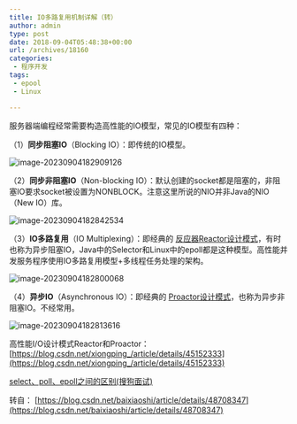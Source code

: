 ```yaml
---
title: IO多路复用机制详解（转）
author: admin
type: post
date: 2018-09-04T05:48:38+00:00
url: /archives/18160
categories:
 - 程序开发
tags:
 - epool
 - Linux

---
```

服务器端编程经常需要构造高性能的IO模型，常见的IO模型有四种：

（1）**同步阻塞IO**（Blocking IO）：即传统的IO模型。

![image-20230904182909126](https://blog--static.oss-cn-shanghai.aliyuncs.com//uploads/2023/09/image-20230904182909126.png)

（2）**同步非阻塞IO**（Non-blocking IO）：默认创建的socket都是阻塞的，非阻塞IO要求socket被设置为NONBLOCK。注意这里所说的NIO并非Java的NIO（New IO）库。

![image-20230904182842534](https://blog--static.oss-cn-shanghai.aliyuncs.com//uploads/2023/09/image-20230904182842534.png)

（3）**IO多路复用**（IO Multiplexing）：即经典的 [反应器Reactor设计模式](https://blog.csdn.net/linxcool/article/details/7771952)，有时也称为异步阻塞IO，Java中的Selector和Linux中的epoll都是这种模型。高性能并发服务程序使用IO多路复用模型+多线程任务处理的架构。

![image-20230904182800068](https://blog--static.oss-cn-shanghai.aliyuncs.com//uploads/2023/09/image-20230904182800068.png)



（4）**异步IO**（Asynchronous IO）：即经典的 [Proactor设计模式](https://blog.csdn.net/xiongping_/article/details/45152333)，也称为异步非阻塞IO。不经常用。

![image-20230904182813616](https://blog--static.oss-cn-shanghai.aliyuncs.com//uploads/2023/09/image-20230904182813616.png)

高性能I/O设计模式Reactor和Proactor： [https://blog.csdn.net/xiongping_/article/details/45152333](https://blog.csdn.net/xiongping_/article/details/45152333)

[select、poll、epoll之间的区别(搜狗面试)][5]

转自： [https://blog.csdn.net/baixiaoshi/article/details/48708347](https://blog.csdn.net/baixiaoshi/article/details/48708347)

[5]: https://www.cnblogs.com/aspirant/p/9166944.html